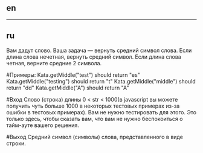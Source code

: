 ## en

---

## ru

Вам дадут слово. Ваша задача — вернуть средний символ слова.
Если длина слова нечетная, вернуть средний символ.
Если длина слова четная, верните средние 2 символа.

#Примеры:
Kata.getMiddle("test") should return "es"
Kata.getMiddle("testing") should return "t"
Kata.getMiddle("middle") should return "dd"
Kata.getMiddle("A") should return "A"

#Вход
Слово (строка) длины 0 < str < 1000(в javascript вы можете получить чуть больше 1000
в некоторых тестовых примерах из-за ошибки в тестовых примерах).
Вам не нужно тестировать для этого. Это только здесь, чтобы сказать вам, что вам не нужно беспокоиться о тайм-ауте вашего решения.

#Выход
Средний символ (символы) слова, представленного в виде строки.
